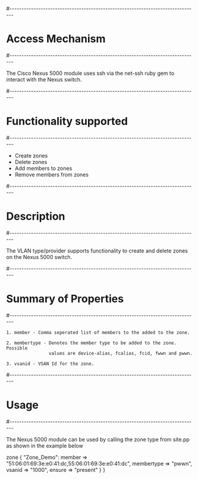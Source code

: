 #-------------------------------------------------------------------------------
# Access Mechanism
#-------------------------------------------------------------------------------

The Cisco Nexus 5000 module uses ssh via the net-ssh ruby gem to interact with 
the Nexus switch.

#-------------------------------------------------------------------------------
# Functionality supported
#-------------------------------------------------------------------------------

- Create zones
- Delete zones
- Add members to zones
- Remove members from zones

#-------------------------------------------------------------------------------
# Description
#-------------------------------------------------------------------------------

The VLAN type/provider supports functionality to create and delete zones on the
Nexus 5000 switch. 

#-------------------------------------------------------------------------------
# Summary of Properties
#-------------------------------------------------------------------------------

    1. member - Comma seperated list of members to the added to the zone.

    2. membertype - Denotes the member type to be added to the zone. Possible
                    values are device-alias, fcalias, fcid, fwwn and pwwn.

    3. vsanid - VSAN Id for the zone.
    
#-------------------------------------------------------------------------------
# Usage
#-------------------------------------------------------------------------------

The Nexus 5000 module can be used by calling the zone type from site.pp as
shown in the example below

  zone {
    "Zone_Demo":
      member => "51:06:01:69:3e:e0:41:dc,55:06:01:69:3e:e0:41:dc",
      membertype => "pwwn",
      vsanid => "1000",
      ensure => "present"
  }
}

